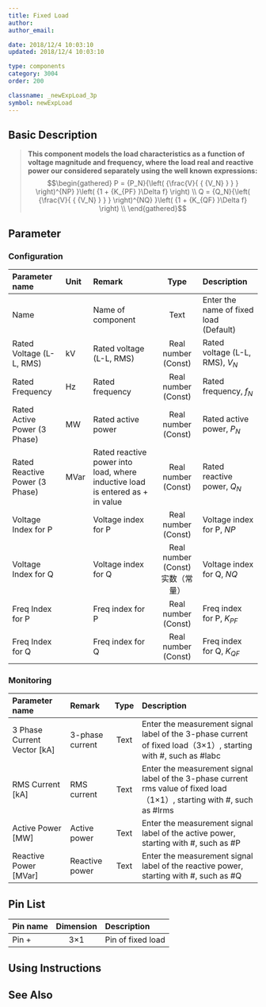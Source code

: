 ```yaml
---
title: Fixed Load
author: 
author_email:

date: 2018/12/4 10:03:10
updated: 2018/12/4 10:03:10

type: components
category: 3004
order: 200

classname: _newExpLoad_3p
symbol: newExpLoad
---
```

## Basic Description


> **This component models the load characteristics as a function of voltage magnitude and frequency, where the load real and reactive power our considered separately using the well known expressions:**
> $$\begin{gathered}
  P = {P_N}{\left( {\frac{V}{ { {V_N} } } } \right)^{NP} }\left( {1 + {K_{PF} }\Delta f} \right) \\
  Q = {Q_N}{\left( {\frac{V}{ { {V_N} } } } \right)^{NQ} }\left( {1 + {K_{QF} }\Delta f} \right) \\ 
\end{gathered}$$

## Parameter
### Configuration
| Parameter name | Unit | Remark | Type | Description |
| :--- | :--- | :--- | :--: | :--- |
| Name |  | Name of component | Text | Enter the name of fixed load (Default) |
| Rated Voltage (L-L, RMS) | kV | Rated voltage (L-L, RMS) | Real number (Const) | Rated voltage (L-L, RMS), $V_N$ |
| Rated Frequency | Hz | Rated frequency | Real number (Const) | Rated frequency, $f_N$ |
| Rated Active Power (3 Phase) | MW | Rated active power | Real number (Const) | Rated active power, $P_N$ |
| Rated Reactive Power (3 Phase) | MVar | Rated reactive power into load, where inductive load is entered as + in value  | Real number (Const) | Rated reactive power, $Q_N$ |
| Voltage Index for P |  | Voltage index for P | Real number (Const) | Voltage index for P, $NP$ |
| Voltage Index for Q |  | Voltage index for Q | Real number (Const)实数（常量） | Voltage index for Q, $NQ$ |
| Freq Index for P |  | Freq index for P | Real number (Const) | Freq index for P, $K_{PF}$ |
| Freq Index for Q |  | Freq index for Q | Real number (Const) | Freq index for Q, $K_{QF}$ |

### Monitoring
| Parameter name | Remark | Type | Description |
| :--- | :--- | :--: | :--- |
| 3 Phase Current Vector \[kA\] | 3-phase current | Text | Enter the measurement signal label of the 3-phase current of fixed load（3×1）, starting with #, such as #labc |
| RMS Current \[kA\] | RMS current | Text | Enter the measurement signal label of the 3-phase current rms value of fixed load（1×1）, starting with #, such as #lrms |
| Active Power \[MW\] | Active power | Text | Enter the measurement signal label of the active power, starting with #, such as #P |
| Reactive Power \[MVar\] | Reactive power | Text | Enter the measurement signal label of the reactive power, starting with #, such as #Q |


## Pin List

| Pin name | Dimension | Description |
| :--- | :--:  | :--- |
| Pin + | 3×1 | Pin of fixed load |

## Using Instructions



## See Also


